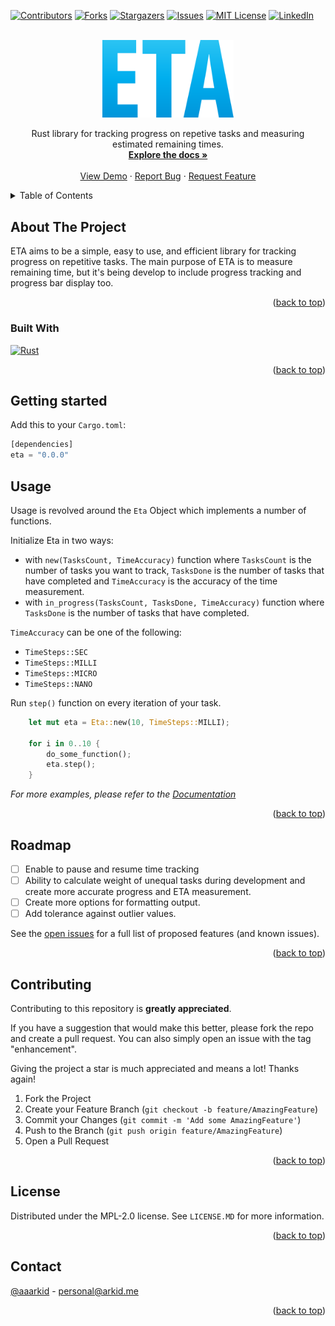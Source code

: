 <a name="readme-top"></a>

[![Contributors][contributors-shield]][contributors-url]
[![Forks][forks-shield]][forks-url]
[![Stargazers][stars-shield]][stars-url]
[![Issues][issues-shield]][issues-url]
[![MIT License][license-shield]][license-url]
[![LinkedIn][linkedin-shield]][linkedin-url]



<br />
<div align="center">
  <a href="https://github.com/aaarkid/eta">
    <img src="images/logo.png" alt="Logo" width="210" height="">
  </a>

  <p align="center">
    Rust library for tracking progress on repetive tasks and measuring estimated remaining times.
    <br />
    <a href="https://github.com/aaarkid/eta"><strong>Explore the docs »</strong></a>
    <br />
    <br />
    <a href="https://github.com/aaarkid/eta">View Demo</a>
    ·
    <a href="https://github.com/aaarkid/eta/issues">Report Bug</a>
    ·
    <a href="https://github.com/aaarkid/eta/issues">Request Feature</a>
  </p>
</div>



<!-- TABLE OF CONTENTS -->
<details>
  <summary>Table of Contents</summary>
  <ol>
    <li>
      <a href="#about-the-project">About The Project</a>
      <ul>
        <li><a href="#built-with">Built With</a></li>
      </ul>
    </li>
    <li>
      <a href="#getting-started">Getting Started</a>
    </li>
    <li><a href="#usage">Usage</a></li>
    <li><a href="#roadmap">Roadmap</a></li>
    <li><a href="#contributing">Contributing</a></li>
    <li><a href="#license">License</a></li>
    <li><a href="#contact">Contact</a></li>
    <!-- <li><a href="#acknowledgments">Acknowledgments</a></li> -->
  </ol>
</details>



<!-- ABOUT THE PROJECT -->
## About The Project

ETA aims to be a simple, easy to use, and efficient library for tracking progress on repetitive tasks. The main purpose of ETA is to measure remaining time, but it's being develop to include progress tracking and progress bar display too.


<p align="right">(<a href="#readme-top">back to top</a>)</p>



### Built With

[![Rust][Rust]][Rust-url]

<p align="right">(<a href="#readme-top">back to top</a>)</p>



<!-- GETTING STARTED -->
## Getting started

Add this to your `Cargo.toml`:
```rust
[dependencies]
eta = "0.0.0"
```

<!-- USAGE EXAMPLES -->
## Usage

Usage is revolved around the `Eta` Object which implements a number of functions.

Initialize Eta in two ways:
* with `new(TasksCount, TimeAccuracy)` function where `TasksCount` is the number of tasks you want to track, `TasksDone` is the number of tasks that have completed and `TimeAccuracy` is the accuracy of the time measurement.
* with `in_progress(TasksCount, TasksDone, TimeAccuracy)` function where `TasksDone` is the number of tasks that have completed.

`TimeAccuracy` can be one of the following:
* `TimeSteps::SEC`
* `TimeSteps::MILLI`
* `TimeSteps::MICRO`
* `TimeSteps::NANO`

Run `step()` function on every iteration of your task.

```rust
    let mut eta = Eta::new(10, TimeSteps::MILLI);

    for i in 0..10 {
        do_some_function();
        eta.step();
    }
```

_For more examples, please refer to the [Documentation](https://docs.rs/eta/0.0.0/eta/)_

<p align="right">(<a href="#readme-top">back to top</a>)</p>



<!-- ROADMAP -->
## Roadmap

- [ ] Enable to pause and resume time tracking
- [ ] Ability to calculate weight of unequal tasks during development and create more accurate progress and ETA measurement.
- [ ] Create more options for formatting output.
- [ ] Add tolerance against outlier values.

See the [open issues](https://github.com/aaarkid/eta/issues) for a full list of proposed features (and known issues).

<p align="right">(<a href="#readme-top">back to top</a>)</p>



<!-- CONTRIBUTING -->
## Contributing

Contributing to this repository is **greatly appreciated**.

If you have a suggestion that would make this better, please fork the repo and create a pull request. You can also simply open an issue with the tag "enhancement".

Giving the project a star is much appreciated and means a lot! Thanks again!

1. Fork the Project
2. Create your Feature Branch (`git checkout -b feature/AmazingFeature`)
3. Commit your Changes (`git commit -m 'Add some AmazingFeature'`)
4. Push to the Branch (`git push origin feature/AmazingFeature`)
5. Open a Pull Request

<p align="right">(<a href="#readme-top">back to top</a>)</p>



<!-- LICENSE -->
## License

Distributed under the MPL-2.0 license. See `LICENSE.MD` for more information.

<p align="right">(<a href="#readme-top">back to top</a>)</p>



<!-- CONTACT -->
## Contact

[@aaarkid](https://twitter.com/aaarkid) - personal@arkid.me

<p align="right">(<a href="#readme-top">back to top</a>)</p>



<!-- ACKNOWLEDGMENTS 

---None yet---

## Acknowledgments


<p align="right">(<a href="#readme-top">back to top</a>)</p>
-->


<!-- MARKDOWN LINKS & IMAGES -->
<!-- https://www.markdownguide.org/basic-syntax/#reference-style-links -->
[contributors-shield]: https://img.shields.io/github/contributors/aaarkid/eta.svg?style=flat
[contributors-url]: https://github.com/aaarkid/eta/graphs/contributors
[forks-shield]: https://img.shields.io/github/forks/aaarkid/eta.svg?style=flat
[forks-url]: https://github.com/aaarkid/eta/network/members
[stars-shield]: https://img.shields.io/github/stars/aaarkid/eta.svg?style=flat
[stars-url]: https://github.com/aaarkid/eta/stargazers
[issues-shield]: https://img.shields.io/github/issues/aaarkid/eta.svg?style=flat
[issues-url]: https://github.com/aaarkid/eta/issues
[license-shield]: https://img.shields.io/github/license/aaarkid/eta.svg?style=flat
[license-url]: https://github.com/aaarkid/eta/blob/master/LICENSE.txt
[linkedin-shield]: https://img.shields.io/badge/-LinkedIn-black.svg?style=flat&logo=linkedin&colorB=555
[linkedin-url]: https://linkedin.com/in/arkid-kaleci
[Rust]: https://img.shields.io/badge/Rust-000000?style=for-the-badge&logo=rust&color=red&logoColor=white
[Rust-url]: https://www.rust-lang.org/